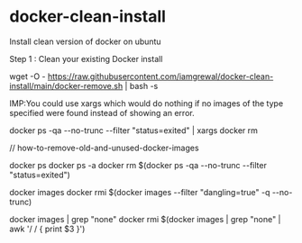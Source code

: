 # docker-clean-install
Install clean version of docker on ubuntu

Step 1 : Clean your existing Docker install

wget -O - https://raw.githubusercontent.com/iamgrewal/docker-clean-install/main/docker-remove.sh | bash -s


IMP:You could use xargs which would do nothing if no images of the type specified were found instead of showing an error.

docker ps -qa --no-trunc --filter "status=exited" | xargs docker rm

// how-to-remove-old-and-unused-docker-images

docker ps
docker ps -a
docker rm $(docker ps -qa --no-trunc --filter "status=exited")

docker images
docker rmi $(docker images --filter "dangling=true" -q --no-trunc)

docker images | grep "none"
docker rmi $(docker images | grep "none" | awk '/ / { print $3 }')
